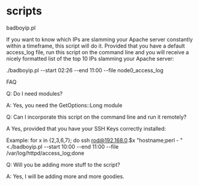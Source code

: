 # scripts

badboyip.pl

If you want to know which IPs are slamming your Apache server constantly within a timeframe, this script will do it.
Provided that you have a default access_log file, run this script on the command line and you will receive a nicely formatted list of the top 10 IPs slamming your Apache server:

  ./badboyip.pl --start 02:26 --end 11:00 --file node0_access_log


FAQ

Q: Do I need modules?

A: Yes, you need the GetOptions::Long module

Q: Can I incorporate this script on the command line and run it remotely?

A Yes, provided that you have your SSH Keys correctly installed:

Example: for x in {2,3,6,7}; do ssh rod@192.168.0.$x "hostname;perl - "<./badboyip.pl --start 10:00 --end 11:00 --file /var/log/httpd/access_log;done

Q: Will you be adding more stuff to the script?

A: Yes, I will be adding more and more goodies.


